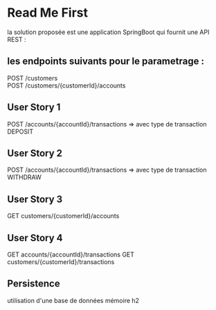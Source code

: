 # Read Me First
la solution proposée est une application SpringBoot qui fournit une API REST :

## les endpoints suivants pour le parametrage  : 

POST  /customers  
POST /customers/{customerId}/accounts  

## User Story 1
POST /accounts/{accountId}/transactions => avec type de transaction DEPOSIT  
## User Story 2
POST /accounts/{accountId}/transactions => avec type de transaction WITHDRAW  
## User Story 3
GET customers/{customerId}/accounts
## User Story 4
GET accounts/{accountId}/transactions
GET customers/{customerId}/transactions


## Persistence

utilisation d'une base de données mémoire h2



